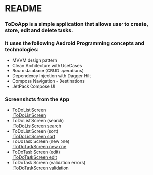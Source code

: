 # README

### ToDoApp is a simple application that allows user to create, store, edit and delete tasks.

### It uses the following Android Programming concepts and technologies:
* MVVM design pattern
* Clean Architecture with UseCases
* Room database (CRUD operations)
* Dependency Injection with Dagger Hilt
* Compose Navigation - Destinations
* JetPack Compose UI

### Screenshots from the App
* ToDoList Screen
<br> [!ToDoListScreen](/ToDoApp/screenshots/todolist.png?raw=true)
* ToDoList Screen (search)
<br> [!ToDoListScreen search](/ToDoApp/screenshots/todolist_search.png?raw=true)
* ToDoList Screen (sort)
<br> [!ToDoListScreen sort](/ToDoApp/screenshots/todolist_sort.png?raw=true)
* ToDoTask Screen (new one)
<br> [!ToDoTaskScreen new one](/ToDoApp/screenshots/todotask_empty.png?raw=true)
* ToDoTask Screen (edit)
<br> [!ToDoTaskScreen edit](/ToDoApp/screenshots/todotask_edit.png?raw=true)
* ToDoTask Screen (validation errors)
<br> [!ToDoTaskScreen validation](/ToDoApp/screenshots/todotask_validation.png?raw=true)

